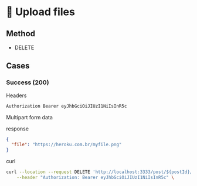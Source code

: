 # 📔 Upload files

## Method
* DELETE

## Cases

### Success (200)
Headers

```bash
Authorization Bearer eyJhbGciOiJIUzI1NiIsInR5c
```

Multipart form data

response
```json
{
  "file": "https://heroku.com.br/myfile.png"
}
```

curl
```bash
curl --location --request DELETE 'http://localhost:3333/post/${postId}/213/'  \
    --header "Authorization: Bearer eyJhbGciOiJIUzI1NiIsInR5c" \
```
